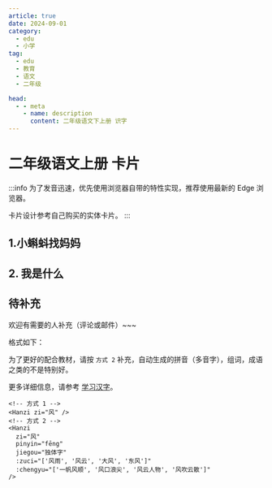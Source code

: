 ```yaml
---
article: true
date: 2024-09-01
category:
  - edu
  - 小学
tag:
  - edu
  - 教育
  - 语文
  - 二年级

head:
  - - meta
    - name: description
      content: 二年级语文下上册 识字
---
```


# 二年级语文上册 卡片

:::info
为了发音迅速，优先使用浏览器自带的特性实现，推荐使用最新的 Edge 浏览器。

卡片设计参考自己购买的实体卡片。
:::

## 1.小蝌蚪找妈妈

<HanziCard zi="找" :zuci="['查找', '寻找', '找一找']" />
<HanziCard zi="两" :zuci="['两个', '两天', '两人']" />
<HanziCard zi="哪" pinyin="nǎ" :zuci="['哪里', '哪些', '哪个']" />
<HanziCard zi="宽" :zuci="['宽大', '宽广', '宽阔']" />
<HanziCard zi="顶" :zuci="['山顶', '顶点', '顶尖', '顶端']" />
<HanziCard zi="眼" :zuci="['眼光', '眼泪', '天眼']" />
<HanziCard zi="睛" :zuci="['眼睛', '目不转睛']" />
<HanziCard zi="肚" pinyin="dù" :zuci="['肚子', '肚皮']" />
<HanziCard zi="皮" :zuci="['皮毛', '皮肤', '皮包']" />
<HanziCard zi="跳" :zuci="['跳远', '跳高', '跳跃']" />

<HanziCard zi="塘" :zuci="['池塘', '水塘', '鱼塘', '荷塘']" />
<HanziCard zi="脑" :zuci="['大脑', '脑门']" />
<HanziCard zi="袋" :zuci="['口袋', '衣袋', '袋子', '袋鼠']" />
<HanziCard zi="灰" :zuci="['灰色', '灰尘']" />
<HanziCard zi="哇" :zuci="['好哇', '走哇']" />
<HanziCard zi="教" pinyin="jiāo" :zuci="['教书', '教课']" />
<HanziCard zi="教" pinyin="jiào" :zuci="['教导', '教育']" />
<HanziCard zi="捕" :zuci="['捕捉', '捕食']" />
<HanziCard zi="迎" :zuci="['欢迎', '迎接', '迎风', '迎面']" />
<HanziCard zi="阿" pinyin="ā" :zuci="['阿姐', '阿妹']" />
<HanziCard zi="姨" :zuci="['阿姨', '小姨']" />
<HanziCard zi="龟" pinyin="guī" :zuci="['乌龟', '龟甲']" />
<HanziCard zi="披" :zuci="['披风', '披着']" />
<HanziCard zi="鼓" :zuci="['鼓动', '打鼓', '鼓励']" />

## 2. 我是什么

<HanziCard zi="变" :zuci="['变化', '改变', '变换', '变成']" />
<HanziCard zi="极" :zuci="['极小', '极好', '南极', '北极']" />
<HanziCard zi="傍" :zuci="['傍晚']" />
<HanziCard zi="海" :zuci="['大海', '海浪', '海水']" />
<HanziCard zi="洋" :zuci="['海洋', '洋流', '太平洋']" />
<HanziCard zi="作" :zuci="['作为', '工作', '看作']" />
<HanziCard zi="坏" :zuci="['坏人', '坏蛋', '好坏', '坏事', '破坏']" />
<HanziCard pinyin="gěi" zi="给" />
<HanziCard zi="带" :zuci="['带来', '带走', '海带']" />
<HanziCard zi="晒" :zuci="['日晒', '晒太阳']" />
<HanziCard zi="越" />
<HanziCard zi="淹" />
<HanziCard zi="没" pinyin="mò" :zuci="['淹没', '埋没']" />
<HanziCard zi="冲" pinyin="chōng" />
<HanziCard zi="毁" />
<HanziCard zi="屋" />
<HanziCard zi="灾" />
<HanziCard zi="种" pinyin="zhǒng" :zuci="['种子', '各种']" />
<HanziCard zi="猜" />

## 待补充 <Badge text="待补充" type="tip" />

欢迎有需要的人补充（评论或邮件）~~~

格式如下：

为了更好的配合教材，请按 `方式 2` 补充，自动生成的拼音（多音字），组词，成语之类的不是特别好。

更多详细信息，请参考 [学习汉字](./learn-hanzi.md)。

```vue
<!-- 方式 1 -->
<Hanzi zi="风" />
<!-- 方式 2 -->
<Hanzi
  zi="风"
  pinyin="fēng"
  jiegou="独体字"
  :zuci="['风雨', '风云', '大风', '东风']"
  :chengyu="['一帆风顺', '风口浪尖', '风云人物', '风吹云散']"
/>
```
